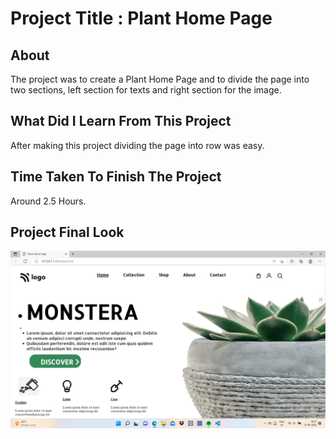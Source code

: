 # Project Title : Plant Home Page

## About 

The project was to create a Plant Home Page and to divide the page into two sections, left section for texts and right section for the image.

## What Did I Learn From This Project

After making this project dividing the page into row was easy.

## Time Taken To Finish The Project

Around 2.5 Hours.

## Project Final Look
   
![plant page](./screenshot.png)

